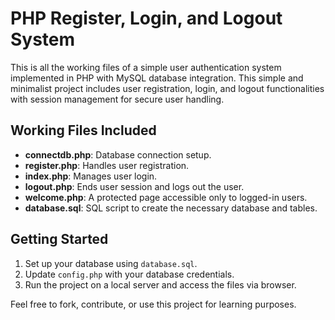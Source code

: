 # PHP Register, Login, and Logout System

This is all the working files of a simple user authentication system implemented in PHP with MySQL database integration. This simple and minimalist project includes user registration, login, and logout functionalities with session management for secure user handling.

## Working Files Included
- **connectdb.php**: Database connection setup.
- **register.php**: Handles user registration.
- **index.php**: Manages user login.
- **logout.php**: Ends user session and logs out the user.
- **welcome.php**: A protected page accessible only to logged-in users. 
- **database.sql**: SQL script to create the necessary database and tables.

## Getting Started
1. Set up your database using `database.sql`.   
2. Update `config.php` with your database credentials.
3. Run the project on a local server and access the files via browser.

Feel free to fork, contribute, or use this project for learning purposes.
